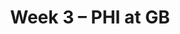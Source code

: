 ---
layout: game
title: Week 3 – PHI at GB
season: 2000
game_id: 2000_03_PHI_GB
away_team: PHI
home_team: GB
---